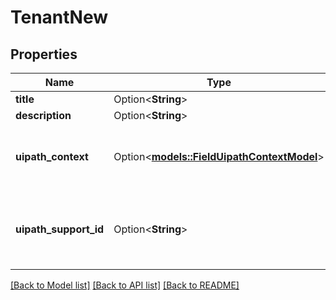 # TenantNew

## Properties

Name | Type | Description | Notes
------------ | ------------- | ------------- | -------------
**title** | Option<**String**> |  | [optional]
**description** | Option<**String**> |  | [optional]
**uipath_context** | Option<[**models::FieldUipathContextModel**](FieldUipathContextModel.md)> | Associate this tenant with a UiPath tenant. | [optional]
**uipath_support_id** | Option<**String**> | Support ID/Licence Code that links user with UiPath support | [optional]

[[Back to Model list]](../README.md#documentation-for-models) [[Back to API list]](../README.md#documentation-for-api-endpoints) [[Back to README]](../README.md)


